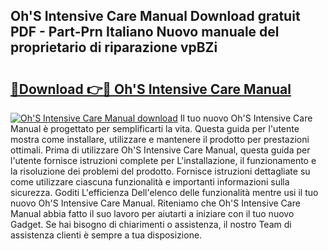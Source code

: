 ## Oh'S Intensive Care Manual Download gratuit PDF - Part-Prn Italiano Nuovo manuale del proprietario di riparazione vpBZi

# <h2><a href="http://dfb3kpm.blite.top/?on=Oh%27S+Intensive+Care+Manual">🔗Download 👉🔴 Oh'S Intensive Care Manual</a></h2>

[![Oh'S Intensive Care Manual download](https://i.imgur.com/lujVjoI.png)](http://dfb3kpm.blite.top/?on=Oh%27S+Intensive+Care+Manual)
Il tuo nuovo Oh'S Intensive Care Manual è progettato per semplificarti la vita. Questa guida per l'utente mostra come installare, utilizzare e mantenere il prodotto per prestazioni ottimali. Prima di utilizzare Oh'S Intensive Care Manual, questa guida per l'utente fornisce istruzioni complete per L'installazione, il funzionamento e la risoluzione dei problemi del prodotto. Fornisce istruzioni dettagliate su come utilizzare ciascuna funzionalità e importanti informazioni sulla sicurezza. Goditi L'efficienza Dell'elenco delle funzionalità mentre usi il tuo nuovo Oh'S Intensive Care Manual. Riteniamo che Oh'S Intensive Care Manual abbia fatto il suo lavoro per aiutarti a iniziare con il tuo nuovo Gadget. Se hai bisogno di chiarimenti o assistenza, il nostro Team di assistenza clienti è sempre a tua disposizione.

